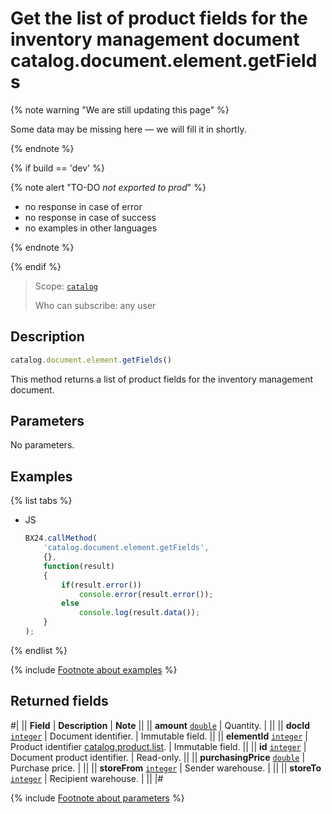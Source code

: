 # Get the list of product fields for the inventory management document catalog.document.element.getFields

{% note warning "We are still updating this page" %}

Some data may be missing here — we will fill it in shortly.

{% endnote %}

{% if build == 'dev' %}

{% note alert "TO-DO _not exported to prod_" %}

- no response in case of error
- no response in case of success
- no examples in other languages
  
{% endnote %}

{% endif %}

> Scope: [`catalog`](../../../scopes/permissions.md)
>
> Who can subscribe: any user

## Description

```js
catalog.document.element.getFields()
```

This method returns a list of product fields for the inventory management document.

## Parameters

No parameters.

## Examples

{% list tabs %}

- JS

    ```js
    BX24.callMethod(
        'catalog.document.element.getFields',
        {},
        function(result)
        {
            if(result.error())
                console.error(result.error());
            else
                console.log(result.data());
        }
    );
    ```

{% endlist %}

{% include [Footnote about examples](../../../../_includes/examples.md) %}

## Returned fields

#|
|| **Field** | **Description** | **Note** ||
|| **amount** 
[`double`](../../../data-types.md) | Quantity. | ||
|| **docId** 
[`integer`](../../../data-types.md) | Document identifier. | Immutable field. ||
|| **elementId** 
[`integer`](../../../data-types.md) | Product identifier [catalog.product.list](../../../catalog/product/catalog-product-list.md). | Immutable field. ||
|| **id** 
[`integer`](../../../data-types.md) | Document product identifier. | Read-only. ||
|| **purchasingPrice** 
[`double`](../../../data-types.md) | Purchase price. | ||
|| **storeFrom** 
[`integer`](../../../data-types.md) | Sender warehouse. | ||
|| **storeTo** 
[`integer`](../../../data-types.md) | Recipient warehouse. | ||
|#

{% include [Footnote about parameters](../../../../_includes/required.md) %}